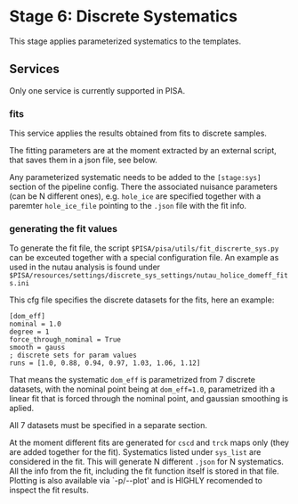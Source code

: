 # Stage 6: Discrete Systematics

This stage applies parameterized systematics to the templates. 

## Services

Only one service is currently supported in PISA.

### fits

This service applies the results obtained from fits to discrete samples.

The fitting parameters are at the moment extracted by an external
script, that saves them in a json file, see below.

Any parameterized systematic needs to be added to the `[stage:sys]` section of the pipeline config. There the associated nuisance parameters (can be
N different ones), e.g. `hole_ice` are specified together with a paremter
`hole_ice_file` pointing to the `.json` file with the fit info.

### generating the fit values

To generate the fit file, the script `$PISA/pisa/utils/fit_discrerte_sys.py` can
be exceuted together with a special configuration file. An example as used in
the nutau analysis is found under `$PISA/resources/settings/discrete_sys_settings/nutau_holice_domeff_fits.ini`

This cfg file specifies the discrete datasets for the fits, here an example:

```
[dom_eff]
nominal = 1.0
degree = 1
force_through_nominal = True
smooth = gauss
; discrete sets for param values
runs = [1.0, 0.88, 0.94, 0.97, 1.03, 1.06, 1.12]
```

That means the systematic `dom_eff` is parametrized from 7 discrete datasets, with
the nominal point being at `dom_eff=1.0`, parametrized ith a linear fit that is
forced through the nominal point, and gaussian smoothing is aplied.

All 7 datasets must be specified in a separate section.

At the moment different fits are generated for `cscd` and `trck` maps only (they are added together for the fit). Systematics listed under `sys_list` are considered in the fit. This will generate N different `.json` for N systematics. All the info from the fit, including the fit function itself is stored in that file. Plotting is also available via `-p/--plot' and is HIGHLY recomended to inspect the fit results.
